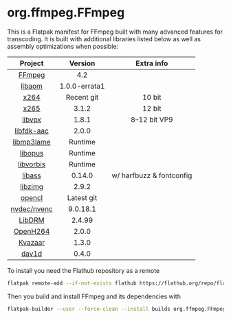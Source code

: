 # org.ffmpeg.FFmpeg

This is a Flatpak manifest for FFmpeg built with many advanced features for transcoding. It is built with additional libraries listed below as well as assembly optimizations when possible:

| Project                                                            | Version       | Extra info               |
|:------------------------------------------------------------------:|:-------------:|:------------------------:|
| [FFmpeg](https://ffmpeg.org/)                                      | 4.2           |                          |
| [libaom](https://aomedia.googlesource.com/aom/)                    | 1.0.0-errata1 |                          |
| [x264](https://www.videolan.org/developers/x264.html)              | Recent git    | 10 bit                   |
| [x265](http://x265.org/)                                           | 3.1.2         | 12 bit                   |
| [libvpx](https://www.webmproject.org/code/)                        | 1.8.1         | 8–12 bit VP9             |
| [libfdk-aac](https://github.com/mstorsjo/fdk-aac)                  | 2.0.0         |                          |
| [libmp3lame](http://lame.sourceforge.net/)                         | Runtime       |                          |
| [libopus](http://opus-codec.org/)                                  | Runtime       |                          |
| [libvorbis](https://xiph.org/vorbis/)                              | Runtime       |                          |
| [libass](https://github.com/libass/libass)                         | 0.14.0        | w/ harfbuzz & fontconfig |
| [libzimg](https://github.com/sekrit-twc/zimg)                      | 2.9.2         |                          |
| [opencl](https://www.khronos.org/opencl/)                          | Latest git    |                          |
| [nvdec/nvenc](https://developer.nvidia.com/nvidia-video-codec-sdk) | 9.0.18.1      |                          |
| [LibDRM](https://dri.freedesktop.org/libdrm/)                      | 2.4.99        |                          |
| [OpenH264](https://www.openh264.org/)                              | 2.0.0         |                          |
| [Kvazaar](https://github.com/ultravideo/kvazaar)                   | 1.3.0         |                          |
| [dav1d](https://code.videolan.org/videolan/dav1d)                  | 0.4.0         |                          |

To install you need the Flathub repository as a remote

```bash
flatpak remote-add --if-not-exists flathub https://flathub.org/repo/flathub.flatpakrepo
```

Then you build and install FFmpeg and its dependencies with

```bash
flatpak-builder --user --force-clean --install builds org.ffmpeg.FFmpeg.yaml
```
